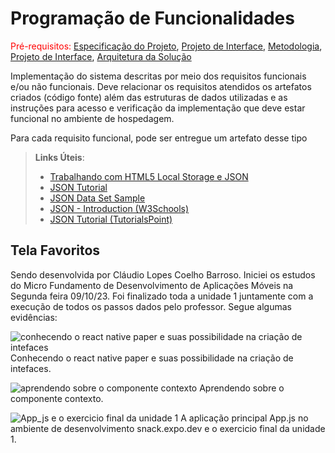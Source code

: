 # Programação de Funcionalidades

<span style="color:red">Pré-requisitos: <a href="2-Especificação do Projeto.md"> Especificação do Projeto</a></span>, <a href="3-Projeto de Interface.md"> Projeto de Interface</a>, <a href="4-Metodologia.md"> Metodologia</a>, <a href="3-Projeto de Interface.md"> Projeto de Interface</a>, <a href="5-Arquitetura da Solução.md"> Arquitetura da Solução</a>

Implementação do sistema descritas por meio dos requisitos funcionais e/ou não funcionais. Deve relacionar os requisitos atendidos os artefatos criados (código fonte) além das estruturas de dados utilizadas e as instruções para acesso e verificação da implementação que deve estar funcional no ambiente de hospedagem.

Para cada requisito funcional, pode ser entregue um artefato desse tipo

> **Links Úteis**:
>
> - [Trabalhando com HTML5 Local Storage e JSON](https://www.devmedia.com.br/trabalhando-com-html5-local-storage-e-json/29045)
> - [JSON Tutorial](https://www.w3resource.com/JSON)
> - [JSON Data Set Sample](https://opensource.adobe.com/Spry/samples/data_region/JSONDataSetSample.html)
> - [JSON - Introduction (W3Schools)](https://www.w3schools.com/js/js_json_intro.asp)
> - [JSON Tutorial (TutorialsPoint)](https://www.tutorialspoint.com/json/index.htm)

## Tela Favoritos

Sendo desenvolvida por Cláudio Lopes Coelho Barroso.
Iniciei os estudos do Micro Fundamento de Desenvolvimento de Aplicações Móveis na Segunda feira 09/10/23. 
Foi finalizado toda a unidade 1 juntamente com a execução de todos os passos dados pelo professor. Segue algumas evidências:

![conhecendo o react native paper e suas possibilidade na criação de intefaces](https://github.com/ICEI-PUC-Minas-PMV-ADS/pmv-ads-2023-2-e3-proj-mov-t1-CardAppio/assets/115187389/af48d164-33ba-4bcc-aab8-e8fa837e545f)
Conhecendo o react native paper e suas possibilidade na criação de intefaces.

![aprendendo sobre o componente contexto](https://github.com/ICEI-PUC-Minas-PMV-ADS/pmv-ads-2023-2-e3-proj-mov-t1-CardAppio/assets/115187389/eda0f6df-7d83-4b30-a393-efca07f5fd84)
Aprendendo sobre o componente contexto.

![App_js e o exercicio final da unidade 1](https://github.com/ICEI-PUC-Minas-PMV-ADS/pmv-ads-2023-2-e3-proj-mov-t1-CardAppio/assets/115187389/12b23d30-11f0-4a90-b135-2f2f1620de1b)
A aplicação principal App.js no ambiente de desenvolvimento snack.expo.dev e o exercicio final da unidade 1.

